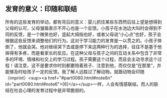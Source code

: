 ## 发育的意义：印随和联结

所有的这些发育的举动，都有背后的意义：婴儿抓住某些东西然后往上望是想得到父母的认可，父母皱眉表示不开心也是一个反馈。小孩子在水池边大叫时会得到不同的反馈，是一个微笑也好，竖起大拇指也好，或者父母说“小心点”也好，孩子会根据这些反馈来调整他们的行为。这对于学习能力的发育是一以贯之的。小孩子摔倒了，他就会哭。他对继续哭下去或是停下来这两种行为的选择，往往不是基于他摔得有多疼，而是看家长的反应。在这种父母与孩子之间的互动关系中包含了非常多的环境、情绪和社交上的学习过程。孩子需要这个过程，而且会主动寻求这个过程！请注意，这不是要求你时刻都要陪着孩子、注意到他，而仅仅是“在那里”，并能够及时给孩子一定的反馈。我了解人远胜过了解动物。就跟动物会印随（imprint）&lt;sup&gt;&lt;a href="#part0080.html#note6n" id="part0080.html#note6"&gt;[6]&lt;/a&gt;&lt;/sup&gt;一样，人会有情感联结。而人的联结在社会心理的发育过程中是非常脆弱的。